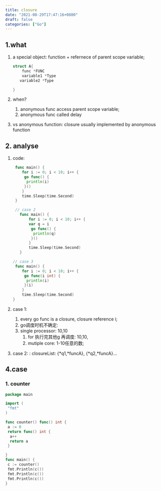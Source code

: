 ```yaml
---
title: closure
date: "2021-08-29T17:47:16+0800"
draft: false
categories: ["Go"]
---
```



## 1.what

1. a special object: function + refernece of  parent scope variable;

    ```c
    struct A{
        func *FUNC
        variable1 *Type 
       variable2 *Type

    }
    ```

2. when?
   1. anonymous  func access parent scope variable;
   2. anonymous  func called delay

3. vs anonymous function:
   closure usually implemented by anonymous function

## 2. analyse

1. code:

    ```go
     func main() {
        for i := 0; i < 10; i++ {
         go func() {
          println(i)
         }()
        }
        time.Sleep(time.Second)
     }

     // case 2
       func main() {
           for i := 0; i < 10; i++ {
           var q = i
            go func() {
             println(q)
            }()
           }
           time.Sleep(time.Second)
       }

   // case 3
     func main() {
        for i := 0; i < 10; i++ {
         go func(i int) {
          println(i)
         }(i)
        }
        time.Sleep(time.Second)
    }

    ```

2. case 1:
    1. every go func is a closure, closure reference i;
    2. go调度时机不确定:
    3. single processor: 10,10
         1. for 执行完其他g 再调度: 10,10,
         2. mutiple core: 1-10任意的数;

3. case 2:
    : closureList: {*q1,*funcA}, {*q2,*funcA}...

## 4.case

### 1. counter

```go
package main

import (
 "fmt"
)

func counter() func() int {
 a := 0
 return func() int {
  a++
  return a
 }

}
func main() {
 c := counter()
 fmt.Println(c())
 fmt.Println(c())
 fmt.Println(c())
}
```

